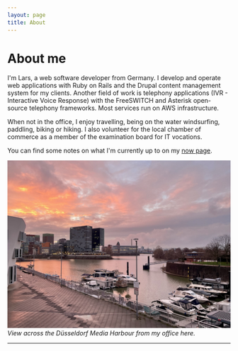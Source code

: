 ```yaml
---
layout: page
title: About
---
```


# About me

I'm Lars, a web software developer from Germany. I develop and operate web applications with Ruby on Rails and the Drupal content management system for my clients. Another field of work is telephony applications (IVR - Interactive Voice Response) with the FreeSWITCH and Asterisk open-source telephony frameworks. Most services run on AWS infrastructure.

When not in the office, I enjoy travelling, being on the water windsurfing, paddling, biking or hiking. I also volunteer for the local chamber of commerce as a member of the examination board for IT vocations.

You can find some notes on what I'm currently up to on my [now page](/now/).

![Düsseldorf Media Harbour](/images/dus-mediaharbour.jpeg)
*View across the Düsseldorf Media Harbour from my office here.*

---

<a rel="me" href="https://ruby.social/@lape"><i class="fa-brands fa-mastodon"></i></a>&nbsp;&nbsp;&nbsp;<a href="https://github.com/lape"><i class="fa-brands fa-github"></i></a>&nbsp;&nbsp;&nbsp;<a href="/feed.xml"><i class="fa-solid fa-rss"></i></a>
